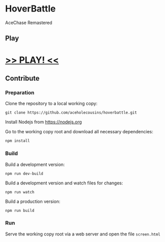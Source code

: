 # HoverBattle
AceChase Remastered

## Play

# [>> PLAY! <<](https://aceholecousins.github.io/hoverbattle/dist/screen.html)

## Contribute
### Preparation
Clone the repository to a local working copy:
```
git clone https://github.com/aceholecousins/hoverbattle.git
```
Install Nodejs from https://nodejs.org

Go to the working copy root and download all necessary dependencies:
```
npm install
```
### Build
Build a development version:
```
npm run dev-build
```
Build a development version and watch files for changes:
```
npm run watch
```
Build a production version:
```
npm run build
```
### Run
Serve the working copy root via a web server and open the file `screen.html`

